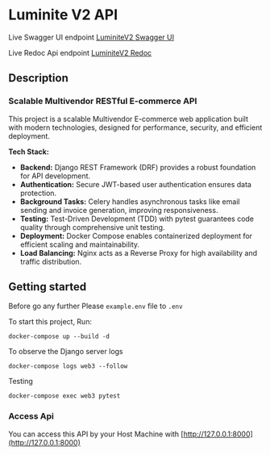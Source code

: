 # Luminite V2 API
Live Swagger UI endpoint
[LuminiteV2 Swagger UI](https://luminitev2-production.up.railway.app/api/docs)

Live Redoc Api endpoint
[LuminiteV2 Redoc](https://luminitev2-production.up.railway.app/)

## Description
### Scalable Multivendor RESTful E-commerce API

This project is a scalable Multivendor E-commerce web application built with modern technologies, designed for performance, security, and efficient deployment.

**Tech Stack:**

-   **Backend:** Django REST Framework (DRF) provides a robust foundation for API development.
-   **Authentication:** Secure JWT-based user authentication ensures data protection.
-   **Background Tasks:** Celery handles asynchronous tasks like email sending and invoice generation, improving responsiveness.
-   **Testing:** Test-Driven Development (TDD) with pytest guarantees code quality through comprehensive unit testing.
-   **Deployment:** Docker Compose enables containerized deployment for efficient scaling and maintainability.
-   **Load Balancing:** Nginx acts as a Reverse Proxy for high availability and traffic distribution.

## Getting started

Before go any further Please ``example.env``  file to ``.env`` 

To start this project, Run:

```
docker-compose up --build -d
```

To observe the Django server logs

```
docker-compose logs web3 --follow
```
Testing

```
docker-compose exec web3 pytest
```

### Access Api
You can access this API by your Host Machine with [http://127.0.0.1:8000](http://127.0.0.1:8000)
